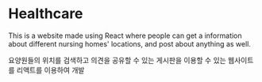 # Healthcare

This is a website made using React where people can get a information about different nursing homes' locations, and post about anything as well.

요양원들의 위치를 검색하고 의견을 공유할 수 있는 게시판을 이용할 수 있는 웹사이트를 리액트를 이용하여 개발
